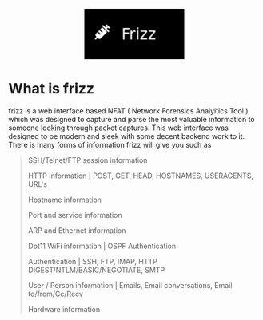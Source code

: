 <p align="center">
  <img src="logo.png" width="200" title="frizz logo">
</p>

# What is frizz 

frizz is a web interface based NFAT ( Network Forensics Analyitics Tool ) which was designed to capture and parse the most valuable information to someone looking through packet captures. This web interface was designed to be modern and sleek with some decent backend work to it. There is many forms of information frizz will give you such as 

> SSH/Telnet/FTP session information 
> 
> HTTP Information | POST, GET, HEAD, HOSTNAMES, USERAGENTS, URL's
> 
> Hostname information 
> 
> Port and service information 
> 
> ARP and Ethernet information 
> 
> Dot11 WiFi information | OSPF Authentication
> 
> Authentication | SSH, FTP, IMAP, HTTP DIGEST/NTLM/BASIC/NEGOTIATE, SMTP
> 
> User / Person information | Emails, Email conversations, Email to/from/Cc/Recv 
> 
> Hardware information
